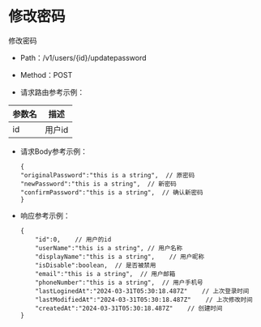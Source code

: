 # 修改密码
修改密码

- Path：/v1/users/{id}/updatepassword

- Method：POST

- 请求路由参考示例：

|参数名      |描述 |
|----------- |----------- |
|id  |用户id |
  
- 请求Body参考示例：

    ```
    {
    "originalPassword":"this is a string",  // 原密码
    "newPassword":"this is a string",  // 新密码
    "confirmPassword":"this is a string",  // 确认新密码
    }    
    ```
  
- 响应参考示例：

    ```
    {
        "id":0,    // 用户的id
        "userName":"this is a string", // 用户名称
        "displayName":"this is a string",    // 用户昵称
        "isDisable":boolean,  // 是否被禁用
        "email":"this is a string",  // 用户邮箱
        "phoneNumber":"this is a string",  // 用户手机号
        "lastLoginedAt":"2024-03-31T05:30:18.487Z"    // 上次登录时间
        "lastModifiedAt":"2024-03-31T05:30:18.487Z"    // 上次修改时间
        "createdAt":"2024-03-31T05:30:18.487Z"    // 创建时间
    }    
    ```